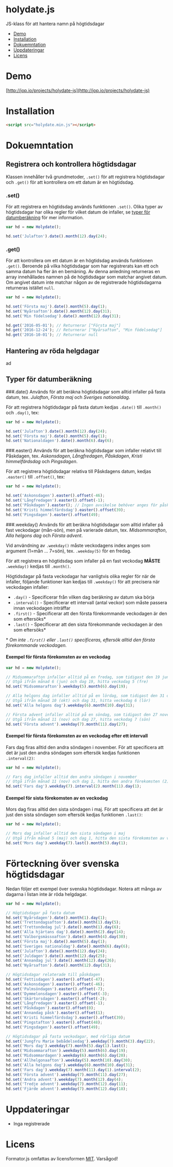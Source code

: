 # holydate.js
JS-klass för att hantera namn på högtidsdagar

* [Demo](https://github.com/jop-io/holydate.js/blob/master/README.md#demo)
* [Installation](https://github.com/jop-io/holydate.js/blob/master/README.md#installation)
* [Dokuemntation](https://github.com/jop-io/holydate.js/blob/master/README.md#dokuemntation)
* [Uppdateringar](https://github.com/jop-io/holydate.js/blob/master/README.md#uppdateringar)
* [Licens](https://github.com/jop-io/holydate.js/blob/master/README.md#licens)

# Demo
[http://jop.io/projects/holydate-js](http://jop.io/projects/holydate-js)

# Installation
```html
<script src="holydate.min.js"></script>
```

# Dokuemntation

## Registrera och kontrollera högtidsdagar
Klassen innehåller två grundmetoder, `.set()` för att registrera högtidsdagar och `.get()` för att kontrollera om ett datum är en högtidsdag.

### .set()
För att registrera en högtidsdag används funktionen `.set()`. Olika typer av högtidsdagar har olika regler för vilket datum de infaller, se [typer för datumberäkning](https://github.com/jop-io/holydate.js#typer-för-datumberäkning) för mer information.

```javascript
var hd = new Holydate();

hd.set('Julafton').date().month(12).day(24);
```

### .get()
För att kontrollera om ett datum är en högtidsdag används funktionen `.get()`. Beroende på vilka högtidsdagar som har registrerats kan ett och samma datum ha fler än en bemäning. Av denna anledning returneras en array innehållades namnen på de högtidsdagar som matchar angivet datum. Om angivet datum inte matchar någon av de registrerade högtidsdagarna returneras istället `null`.

```javascript
var hd = new Holydate();

hd.set('Första maj').date().month(5).day(1);
hd.set('Nyårsafton').date().month(12).day(31);
hd.set('Min födelsedag').date().month(12).day(31);

hd.get('2016-05-01'); // Returnerar ["Första maj"]
hd.get('2016-12-24'); // Returnerar ["Nyårsafton", "Min födelsedag"]
hd.get('2016-10-01'); // Returnerar null
```

## Hantering av röda helgdagar
ad

## Typer för datumberäkning

###.date()
Används för att beräkna högtidsdagar som alltid infaller på fasta datum, tex. *Julafton*, *Första maj* och *Sveriges nationaldag*.

För att registrera högtidsdagar på fasta datum kedjas `.date()` till `.month()` och `.day()`, tex:
```javascript
var hd = new Holydate();

hd.set('Julafton').date().month(12).day(24);
hd.set('Första maj').date().month(5).day(1);
hd.set('Nationaldagen').date().month(6).day(6);
```

###.easter()
Används för att beräkna högtidsdagar som infaller relativt till Påskdagen, tex. *Askonsdagen*, *Långfredagen*, *Påskdagen*, *Kristi himmelfärdsdag* och *Pingsdagen*.

För att registrera högtidsdagar relativa till Påskdagens datum, kedjas `.easter()` till `.offset()`, tex:

```javascript
var hd = new Holydate();

hd.set('Askonsdagen').easter().offset(-46);
hd.set('Långfredagen').easter().offset(-1);
hd.set('Påskdagen').easter(); // Ingen avvikelse behöver anges för påskdagen
hd.set('Kristi himmelfärdsdag').easter().offset(39);
hd.set('Pingsdagen').easter().offset(49);
```

###.weekday()
Används för att beräkna högtidsdagar som alltid infaller på fast veckodagar (mån-sön), men på varierade datum, tex. *Midsommarafton*, *Alla helgons dag* och *Första advent*.

Vid användning av `.weekday()` måste veckodagens index anges som argument (1=mån ... 7=sön), tex. `.weekday(5)` för en fredag.

För att registrera en högtidsdag som infaller på en fast veckodag **MÅSTE** `.weekday()` kedjas till `.month()`.

Högtidsdagar på fasta veckodagar har vanligtvis olika regler för när de infaller, följande funktioner kan kedjas till `.weekday()` för att precisera när veckodagen infaller:

* `.day()` - Specificerar från vilken dag beräkning av datum ska börja
* `.interval()` - Specificerar ett intervall (antal veckor) som måste passera innan veckodagen inträffar
* `.first()` - Specificerar att den första förekommande veckodagen är den som eftersöks*
* `.last()` - Specificerar att den sista förekommande veckodagen är den som eftersöks*

&ast; *Om inte `.first()` eller `.last()` specificeras, eftersök alltid den första förekommande veckodagen.*

#### Exempel för första förekomsten av en veckodag
```javascript
var hd = new Holydate();

// Midsommarafton infaller alltid på en fredag, som tidigast den 19 juni
// Utgå ifrån månad 6 (jun) och dag 19, hitta veckodag 5 (fre)
hd.set('Midsommarafton').weekday(5).month(6).day(19);

// Alla helgons dag infaller alltid på en lördag, som tidigast den 31 oktober
// Utgå ifrån månad 10 (okt) och dag 31, hitta veckodag 6 (lör)
hd.set('Alla helgons dag').weekday(6).month(10).day(31);

// Första advent infaller alltid på en söndag, som tidigast den 27 november
// Utgå ifrån månad 11 (nov) och dag 27, hitta veckodag 7 (sön)
hd.set('Första advent').weekday(7).month(11).day(27);
```

#### Exempel för första förekomsten av en veckodag efter ett intervall
Fars dag firas alltid den andra söndagen i november. För att specificera att det är just den andra söndagen som eftersök kedjas funktionen `.interval(2)`:

```javascript
var hd = new Holydate();

// Fars dag infaller alltid den andra söndagen i november
// Utgå ifrån månad 11 (nov) och dag 1, hitta den andra förekomsten (2) av veckodag 7 (sön)
hd.set('Fars dag').weekday(7).interval(2).month(11).day(1);
```

#### Exempel för sista förekomsten av en veckodag
Mors dag firas alltid den sista söndagen i maj. För att specificera att det är just den sista söndagen som eftersök kedjas funktionen `.last()`:

```javascript
var hd = new Holydate();

// Mors dag infaller alltid den sista söndagen i maj
// Utgå ifrån månad 5 (maj) och dag 1, hitta den sista förekomsten av veckodag 7 (sön)
hd.set('Mors dag').weekday(7).last().month(5).day(1);
```

# Förteckning över svenska högtidsdagar
Nedan följer ett exempel över svenska högtidsdagar. Notera att många av dagarna i listan inte är röda helgdagar.

```javascript
var hd = new Holydate();

// Högtidsdagar på fasta datum
hd.set('Nyårsdagen').date().month(1).day(1);
hd.set('Trettondagsafton').date().month(1).day(5);
hd.set('Trettondedag jul').date().month(1).day(6);
hd.set('Alla hjärtans dag').date().month(2).day(14);
hd.set('Valborgsmässoafton').date().month(4).day(30);
hd.set('Första maj').date().month(5).day(1);
hd.set('Sveriges nationaldag').date().month(6).day(6);
hd.set('Julafton').date().month(12).day(24);
hd.set('Juldagen').date().month(12).day(25);
hd.set('Annandag jul').date().month(12).day(26);
hd.set('Nyårsafton').date().month(12).day(31);

// Högtidsdagar relaterade till påskdagen
hd.set('Fettisdagen').easter().offset(-47);
hd.set('Askonsdagen').easter().offset(-46);
hd.set('Palmsöndagen').easter().offset(-7);
hd.set('Dymmelonsdagen').easter().offset(-3);
hd.set('Skärtorsdagen').easter().offset(-2);
hd.set('Långfredagen').easter().offset(-1);
hd.set('Påskdagen').easter().offset(0);
hd.set('Annandag påsk').easter().offset(1);
hd.set('Kristi himmelfärdsdag').easter().offset(39);
hd.set('Pingstafton').easter().offset(48);
hd.set('Pingsdagen').easter().offset(49);

// Högtidsdagar på fasta veckodagar, med rörliga datum
hd.set('Jungfru Marie bebådelsedag').weekday(7).month(3).day(22);
hd.set('Mors dag').weekday(7).month(5).day(1).last();
hd.set('Midsommarafton').weekday(5).month(6).day(19);
hd.set('Midsommardagen').weekday(6).month(6).day(20);
hd.set('Allhelgonaafton').weekday(5).month(10).day(30);
hd.set('Alla helgons dag').weekday(6).month(10).day(31);
hd.set('Fars dag').weekday(7).month(11).day(1).interval(2);
hd.set('Första advent').weekday(7).month(11).day(27);
hd.set('Andra advent').weekday(7).month(12).day(4);
hd.set('Tredje advent').weekday(7).month(12).day(11);
hd.set('Fjärde advent').weekday(7).month(12).day(18);
```

# Uppdateringar
* Inga registrerade

# Licens
Formator.js omfattas av licensformen [MIT](https://opensource.org/licenses/MIT "The MIT License"). Varsågod!
